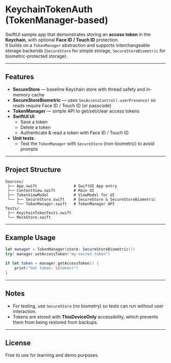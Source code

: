 # KeychainTokenAuth (TokenManager-based)

SwiftUI sample app that demonstrates storing an **access token** in the **Keychain**, with optional **Face ID / Touch ID** protection.  
It builds on a `TokenManager` abstraction and supports interchangeable storage backends (`SecureStore` for simple storage, `SecureStoreBiometric` for biometric-protected storage).

---

## Features
- **SecureStore** — baseline Keychain store with thread safety and in-memory cache
- **SecureStoreBiometric** — uses `SecAccessControl(.userPresence)` so reads require Face ID / Touch ID (or passcode)
- **TokenManager** — simple API to get/set/clear access tokens
- **SwiftUI UI**:
  - Save a token
  - Delete a token
  - Authenticate & read a token with Face ID / Touch ID
- **Unit tests**:
  - Test the `TokenManager` with `SecureStore` (non-biometric) to avoid prompts

---

## Project Structure
```
Sources/
 ├── App.swift                # SwiftUI App entry
 ├── ContentView.swift        # Main UI
 ├── TokenViewModel           # ViewModel for UI
 └── ├── SecureStore.swift    # SecureStore & SecureStoreBiometric
     └── TokenManager.swift   # TokenManager API
Tests/
 ├── KeychainTokenTests.swift
 └── MockStore.swift
```

---

## Example Usage
```swift
let manager = TokenManager(store: SecureStoreBiometric())
try? manager.setAccessToken("my-secret-token")

if let token = manager.getAccessToken() {
    print("Got token: \(token)")
}
```

---

## Notes
- For testing, use `SecureStore` (no biometry) so tests can run without user interaction.
- Tokens are stored with **ThisDeviceOnly** accessibility, which prevents them from being restored from backups.

---

## License
Free to use for learning and demo purposes.
